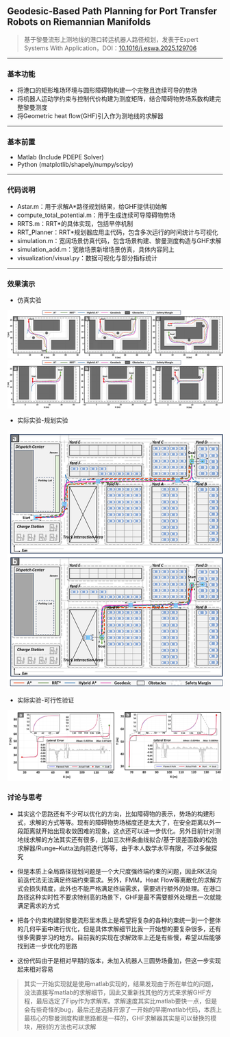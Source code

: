 ## Geodesic-Based Path Planning for Port Transfer Robots on Riemannian Manifolds

> 基于黎曼流形上测地线的港口转运机器人路径规划，发表于Expert Systems With Application，DOI：[10.1016/j.eswa.2025.129706](https://doi.org/10.1016/j.eswa.2025.129706)

--------

### 基本功能

* 将港口的矩形堆场环境与圆形障碍物构建一个完整且连续可导的势场
* 将机器人运动学约束与控制代价构建为测度矩阵，结合障碍物势场系数构建完整黎曼测度
* 将Geometric heat flow(GHF)引入作为测地线的求解器

--------

### 基本前置

* Matlab (Include PDEPE Solver)
* Python (matplotlib/shapely/numpy/scipy)

--------

### 代码说明

* Astar.m：用于求解A*路径规划结果，给GHF提供初始解
* compute_total_potential.m：用于生成连续可导障碍物势场
* RRTS.m：RRT*的具体实现，包括早停机制
* RRT_Planner：RRT*规划器应用主代码，包含多次运行的时间统计与可视化
* simulation.m：宽阔场景仿真代码，包含场景构建、黎曼测度构造与GHF求解
* simulation_add.m：宽敞场景新增场景仿真，具体内容同上
* visualization/visual.py：数据可视化与部分指标统计

--------

### 效果演示

* 仿真实验

![ddd](/docs/6a.jpg)
![ddd](/docs/7a.jpg)

* 实际实验-规划实验

![ddd](/docs/10.jpg)

* 实际实验-可行性验证

![ddd](/docs/11.jpg)


### 讨论与思考

* 其实这个思路还有不少可以优化的方向，比如障碍物的表示，势场的构建形式，求解的方式等等。现有的障碍物势场梯度还是太大了，在安全距离以外一段距离就开始出现收敛困难的现象，这点还可以进一步优化。另外目前针对测地线求解的方法其实还有很多，比如三次样条曲线拟合/基于误差函数的松弛求解器/Runge–Kutta法向前迭代等等，由于本人数学水平有限，不过多做探究

* 但是本质上全局路径规划问题是一个大尺度强终端约束的问题，因此RK法向前迭代法无法满足终端约束需求。另外，FMM，Heat Flow等离散化的求解方式会损失精度，此外也不能严格满足终端需求，需要进行额外的处理。在港口路径这种实时性不要求特别高的场景下，GHF是最不需要额外处理且一次就能满足需求的方式

* 把各个约束构建到黎曼流形里本质上是希望将复杂的各种约束统一到一个整体的几何平面中进行优化，但是具体求解细节比我一开始想的要复杂很多，还有很多需要学习的地方。目前我的实现在求解效率上还是有些慢，希望以后能够找到进一步优化的思路

* 这份代码由于是相对早期的版本，未加入机器人三圆势场叠加，但这一步实现起来相对容易

> 其实一开始实现就是使用matlab实现的，结果发现由于所在单位的问题，没法直接写matlab的求解细节，因此又重新找其他的方式来求解GHF方程，最后选定了Fipy作为求解库。求解速度其实比matlab要快一点，但是会有些奇怪的bug，最后还是选择开源了一开始的早期matlab代码，本质上最核心的黎曼测度构建思路都是一样的，GHF求解器其实是可以替换的模块，用别的方法也可以求解










